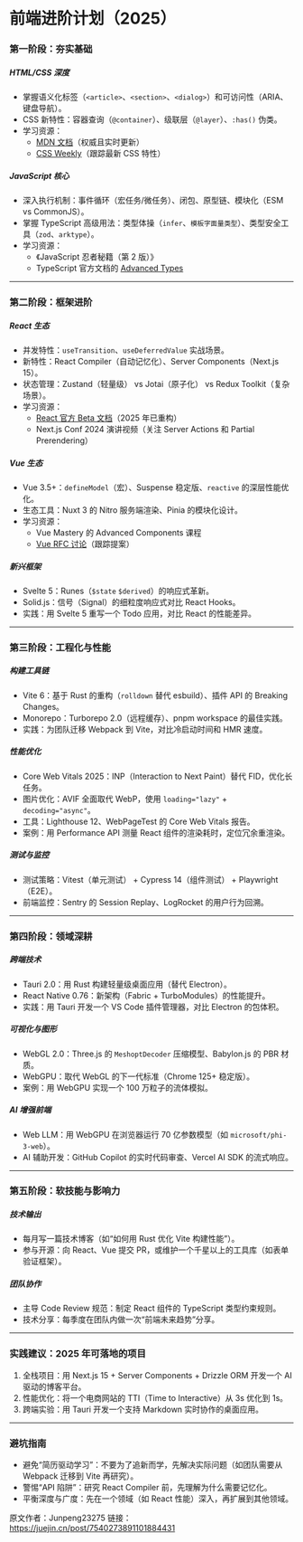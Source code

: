 # 前端进阶计划（2025）

### 第一阶段：夯实基础

##### HTML/CSS 深度

- 掌握语义化标签（`<article>`、`<section>`、`<dialog>`）和可访问性（ARIA、键盘导航）。
- CSS 新特性：容器查询（`@container`）、级联层（`@layer`）、`:has()` 伪类。
- 学习资源：
  - [MDN 文档](https://developer.mozilla.org/zh-CN)（权威且实时更新）
  - [CSS Weekly](https://css-weekly.com)（跟踪最新 CSS 特性）

##### JavaScript 核心

- 深入执行机制：事件循环（宏任务/微任务）、闭包、原型链、模块化（ESM vs CommonJS）。
- 掌握 TypeScript 高级用法：类型体操（`infer`、`模板字面量类型`）、类型安全工具（`zod`、`arktype`）。
- 学习资源：
  - 《JavaScript 忍者秘籍（第 2 版）》
  - TypeScript 官方文档的 [Advanced Types](https://www.typescriptlang.org/docs/handbook/advanced-types.html)

---

### 第二阶段：框架进阶

##### React 生态

- 并发特性：`useTransition`、`useDeferredValue` 实战场景。
- 新特性：React Compiler（自动记忆化）、Server Components（Next.js 15）。
- 状态管理：Zustand（轻量级） vs Jotai（原子化） vs Redux Toolkit（复杂场景）。
- 学习资源：
  - [React 官方 Beta 文档](https://react.dev)（2025 年已重构）
  - Next.js Conf 2024 演讲视频（关注 Server Actions 和 Partial Prerendering）

##### Vue 生态

- Vue 3.5+：`defineModel`（宏）、Suspense 稳定版、`reactive` 的深层性能优化。
- 生态工具：Nuxt 3 的 Nitro 服务端渲染、Pinia 的模块化设计。
- 学习资源：
  - Vue Mastery 的 Advanced Components 课程
  - [Vue RFC 讨论](https://github.com/vuejs/rfcs)（跟踪提案）

##### 新兴框架

- Svelte 5：Runes（`$state` `$derived`）的响应式革新。
- Solid.js：信号（Signal）的细粒度响应式对比 React Hooks。
- 实践：用 Svelte 5 重写一个 Todo 应用，对比 React 的性能差异。

---

### 第三阶段：工程化与性能

##### 构建工具链

- Vite 6：基于 Rust 的重构（`rolldown` 替代 esbuild）、插件 API 的 Breaking Changes。
- Monorepo：Turborepo 2.0（远程缓存）、pnpm workspace 的最佳实践。
- 实践：为团队迁移 Webpack 到 Vite，对比冷启动时间和 HMR 速度。

##### 性能优化

- Core Web Vitals 2025：INP（Interaction to Next Paint）替代 FID，优化长任务。
- 图片优化：AVIF 全面取代 WebP，使用 `loading="lazy"` + `decoding="async"`。
- 工具：Lighthouse 12、WebPageTest 的 Core Web Vitals 报告。
- 案例：用 Performance API 测量 React 组件的渲染耗时，定位冗余重渲染。

##### 测试与监控

- 测试策略：Vitest（单元测试） + Cypress 14（组件测试） + Playwright（E2E）。
- 前端监控：Sentry 的 Session Replay、LogRocket 的用户行为回溯。

---

### 第四阶段：领域深耕

##### 跨端技术

- Tauri 2.0：用 Rust 构建轻量级桌面应用（替代 Electron）。
- React Native 0.76：新架构（Fabric + TurboModules）的性能提升。
- 实践：用 Tauri 开发一个 VS Code 插件管理器，对比 Electron 的包体积。

##### 可视化与图形

- WebGL 2.0：Three.js 的 `MeshoptDecoder` 压缩模型、Babylon.js 的 PBR 材质。
- WebGPU：取代 WebGL 的下一代标准（Chrome 125+ 稳定版）。
- 案例：用 WebGPU 实现一个 100 万粒子的流体模拟。

##### AI 增强前端

- Web LLM：用 WebGPU 在浏览器运行 70 亿参数模型（如 `microsoft/phi-3-web`）。
- AI 辅助开发：GitHub Copilot 的实时代码审查、Vercel AI SDK 的流式响应。

---

### 第五阶段：软技能与影响力

##### 技术输出

- 每月写一篇技术博客（如“如何用 Rust 优化 Vite 构建性能”）。
- 参与开源：向 React、Vue 提交 PR，或维护一个千星以上的工具库（如表单验证框架）。

##### 团队协作

- 主导 Code Review 规范：制定 React 组件的 TypeScript 类型约束规则。
- 技术分享：每季度在团队内做一次“前端未来趋势”分享。

---

### 实践建议：2025 年可落地的项目

1. 全栈项目：用 Next.js 15 + Server Components + Drizzle ORM 开发一个 AI 驱动的博客平台。
2. 性能优化：将一个电商网站的 TTI（Time to Interactive）从 3s 优化到 1s。
3. 跨端实验：用 Tauri 开发一个支持 Markdown 实时协作的桌面应用。

---

### 避坑指南

- 避免“简历驱动学习”：不要为了追新而学，先解决实际问题（如团队需要从 Webpack 迁移到 Vite 再研究）。
- 警惕“API 陷阱”：研究 React Compiler 前，先理解为什么需要记忆化。
- 平衡深度与广度：先在一个领域（如 React 性能）深入，再扩展到其他领域。

原文作者：Junpeng23275 链接：https://juejin.cn/post/7540273891101884431
